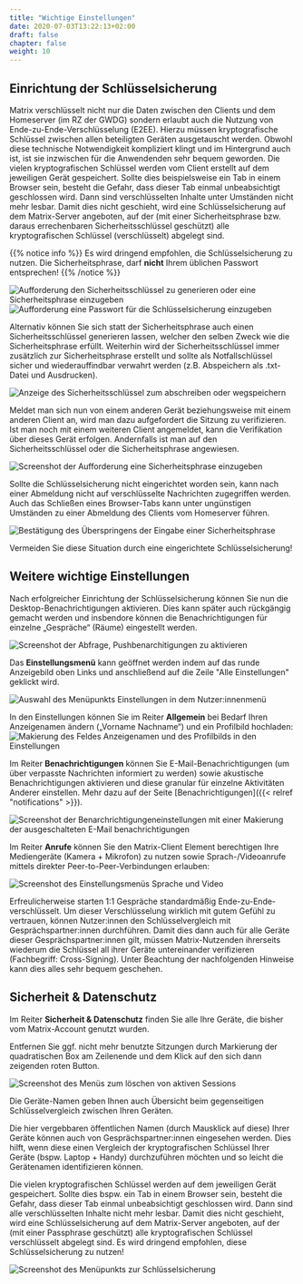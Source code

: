 ```yaml
---
title: "Wichtige Einstellungen"
date: 2020-07-03T13:22:13+02:00
draft: false
chapter: false
weight: 10
---
```


## Einrichtung der Schlüsselsicherung

Matrix verschlüsselt nicht nur die Daten zwischen den Clients und dem Homeserver (im RZ der GWDG) sondern erlaubt auch die Nutzung von Ende-zu-Ende-Verschlüsselung (E2EE). Hierzu müssen kryptografische Schlüssel zwischen allen beteiligten Geräten ausgetauscht werden. Obwohl diese technische Notwendigkeit kompliziert klingt und im Hintergrund auch ist, ist sie inzwischen für die Anwendenden sehr bequem geworden. Die vielen kryptografischen Schlüssel werden vom Client erstellt auf dem jeweiligen Gerät gespeichert. Sollte dies beispielsweise ein Tab in einem Browser sein, besteht die Gefahr, dass dieser Tab einmal unbeabsichtigt geschlossen wird. Dann sind verschlüsselten Inhalte unter Umständen nicht mehr lesbar. Damit dies nicht geschieht, wird eine Schlüsselsicherung auf dem Matrix-Server angeboten, auf der (mit einer Sicherheitsphrase bzw. daraus errechenbaren Sicherheitsschlüssel geschützt) alle kryptografischen Schlüssel (verschlüsselt) abgelegt sind.

{{% notice info %}}
Es wird dringend empfohlen, die Schlüsselsicherung zu nutzen. Die Sicherheitsphrase, darf **nicht** Ihrem üblichen Passwort entsprechen!
{{% /notice %}}

![Aufforderung den Sicherheitsschlüssel zu generieren oder eine Sicherheitsphrase einzugeben](/images/11_Setup-Key_de.png)
![Aufforderung eine Passwort für die Schlüsselsicherung einzugeben](/images/12_Enter-Key_de.png)

Alternativ können Sie sich statt der Sicherheitsphrase auch einen Sicherheitsschlüssel generieren lassen, welcher den selben Zweck wie die Sicherheitsphrase erfüllt. Weiterhin wird der Sicherheitsschlüssel immer zusätzlich zur Sicherheitsphrase erstellt und sollte als Notfallschlüssel sicher und wiederauffindbar verwahrt werden (z.B. Abspeichern als .txt-Datei und Ausdrucken).

![Anzeige des Sicherheitsschlüssel zum abschreiben oder wegspeichern](/images/13_Present-Key_de.png)

Meldet man sich nun von einem anderen Gerät beziehungsweise mit einem anderen Client an, wird man dazu aufgefordert die Sitzung zu verifizieren. Ist man noch mit einem weiteren Client angemeldet, kann die Verifikation über dieses Gerät erfolgen. Andernfalls ist man auf den Sicherheitsschlüssel oder die Sicherheitsphrase angewiesen.

![Screenshot der Aufforderung eine Sicherheitsphrase einzugeben](/images/01_Restore-Session_de.png)

Sollte die Schlüsselsicherung nicht eingerichtet worden sein, kann nach einer Abmeldung nicht auf verschlüsselte Nachrichten zugegriffen werden. Auch das Schließen eines Browser-Tabs kann unter ungünstigen Umständen zu einer Abmeldung des Clients vom Homeserver führen.

![Bestätigung des Überspringens der Eingabe einer Sicherheitsphrase](/images/03_Cancel-Restore_de.png)

Vermeiden Sie diese Situation durch eine eingerichtete Schlüsselsicherung!

## Weitere wichtige Einstellungen

Nach erfolgreicher Einrichtung der Schlüsselsicherung können Sie nun die Desktop-Benachrichtigungen aktivieren.
Dies kann später auch rückgängig gemacht werden und insbendore können die Benachrichtigungen für einzelne „Gespräche“ (Räume) eingestellt werden.

![Screenshot der Abfrage, Pushbenarchitigungen zu aktivieren](/images/06_Enable-Notifications_de.png)

Das **Einstellungsmenü** kann geöffnet werden indem auf das runde Anzeigebild oben Links und anschließend auf die Zeile "Alle Einstellungen" geklickt wird.

![Auswahl des Menüpunkts Einstellungen in dem Nutzer:innenmenü](/images/06_Settings_de.png)

In den Einstellungen können Sie im Reiter **Allgemein** bei Bedarf Ihren Anzeigenamen ändern („Vorname Nachname“) und ein Profilbild hochladen:
![Makierung des Feldes Anzeigenamen und des Profilbilds in den Einstellungen](/images/06_Settings-Names_de.png)

<!--Auf der selben Seite kann auch das Design Thema von hell zu dunkel verändert werden.-->

Im Reiter **Benachrichtigungen** können Sie E-Mail-Benachrichtigungen (um über verpasste Nachrichten informiert zu werden) sowie akustische Benachrichtigungen aktivieren und diese granular für einzelne Aktivitäten Anderer einstellen. Mehr dazu auf der Seite [Benachrichtigungen]({{< relref "notifications" >}}).

![Screenshot der Benarchrichtigungeneinstellungen mit einer Makierung der ausgeschalteten E-Mail benachrichtigungen](/images/06_Settings-EMailNotify_de.png)

Im Reiter **Anrufe** können Sie den Matrix-Client Element berechtigen Ihre Mediengeräte (Kamera + Mikrofon) zu nutzen sowie Sprach-/Videoanrufe mittels direkter Peer-to-Peer-Verbindungen erlauben:

![Screenshot des Einstellungsmenüs Sprache und Video](/images/06_Settings-Media_de.png)

Erfreulicherweise starten 1:1 Gespräche standardmäßig Ende-zu-Ende-verschlüsselt. Um dieser Verschlüsselung wirklich mit gutem Gefühl zu vertrauen, können Nutzer:innen den Schlüsselvergleich mit Gesprächspartner:innen durchführen. Damit dies dann auch für alle Geräte dieser Gesprächspartner:innen gilt, müssen Matrix-Nutzenden ihrerseits wiederum die Schlüssel all ihrer Geräte untereinander verifizieren (Fachbegriff: Cross-Signing). Unter Beachtung der nachfolgenden Hinweise kann dies alles sehr bequem geschehen.

## Sicherheit & Datenschutz
Im Reiter **Sicherheit & Datenschutz** finden Sie alle Ihre Geräte, die bisher vom Matrix-Account genutzt wurden.

Entfernen Sie ggf. nicht mehr benutzte Sitzungen durch Markierung der quadratischen Box am Zeilenende und dem Klick auf den sich dann zeigenden roten Button.

![Screenshot des Menüs zum löschen von aktiven Sessions](/images/09_Delete-Sessions_de.png)

Die Geräte-Namen geben Ihnen auch Übersicht beim gegenseitigen Schlüsselvergleich zwischen Ihren Geräten.

Die hier vergebbaren öffentlichen Namen (durch Mausklick auf diese) Ihrer Geräte können auch von Gesprächspartner:innen eingesehen werden.  Dies hilft, wenn diese einen Vergleich der kryptografischen Schlüssel Ihrer Geräte (bspw. Laptop + Handy) durchzuführen möchten und so leicht die Gerätenamen identifizieren können.

Die vielen kryptografischen Schlüssel werden auf dem jeweiligen Gerät gespeichert. Sollte dies bspw. ein Tab in einem Browser sein, besteht die Gefahr, dass dieser Tab einmal unbeabsichtigt geschlossen wird. Dann sind alle verschlüsselten Inhalte nicht mehr lesbar. Damit dies nicht geschieht, wird eine Schlüsselsicherung auf dem Matrix-Server angeboten, auf der (mit einer Passphrase geschützt) alle kryptografischen Schlüssel verschlüsselt abgelegt sind. Es wird dringend empfohlen, diese Schlüsselsicherung zu nutzen!

![Screenshot des Menüpunkts zur Schlüsselsicherung](/images/10_Setup-Keystore_de.png)

